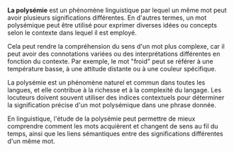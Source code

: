 **La polysémie** est un phénomène linguistique par lequel un même mot peut avoir plusieurs significations différentes. En d'autres termes, un mot polysémique peut être utilisé pour exprimer diverses idées ou concepts selon le contexte dans lequel il est employé. 

Cela peut rendre la compréhension du sens d'un mot plus complexe, car il peut avoir des connotations variées ou des interprétations différentes en fonction du contexte. Par exemple, le mot "froid" peut se référer à une température basse, à une attitude distante ou à une couleur spécifique. 

La polysémie est un phénomène naturel et commun dans toutes les langues, et elle contribue à la richesse et à la complexité du langage. Les locuteurs doivent souvent utiliser des indices contextuels pour déterminer la signification précise d'un mot polysémique dans une phrase donnée. 

En linguistique, l'étude de la polysémie peut permettre de mieux comprendre comment les mots acquièrent et changent de sens au fil du temps, ainsi que les liens sémantiques entre des significations différentes d'un même mot.